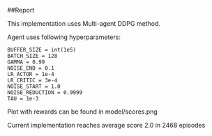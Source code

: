 ##Report

This implementation uses Multi-agent DDPG method.

Agent uses following hyperparameters: 
```
BUFFER_SIZE = int(1e5)
BATCH_SIZE = 128
GAMMA = 0.99
NOISE_END = 0.1
LR_ACTOR = 1e-4
LR_CRITIC = 3e-4
NOISE_START = 1.0
NOISE_REDUCTION = 0.9999
TAU = 1e-3
```

Plot with rewards can be found in model/scores.png

Current implementation reaches average score 2.0 in 2468 episodes
